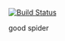[![Build Status](https://app.travis-ci.com/accwill/spider.svg?branch=main)](https://app.travis-ci.com/accwill/spider)

good spider
